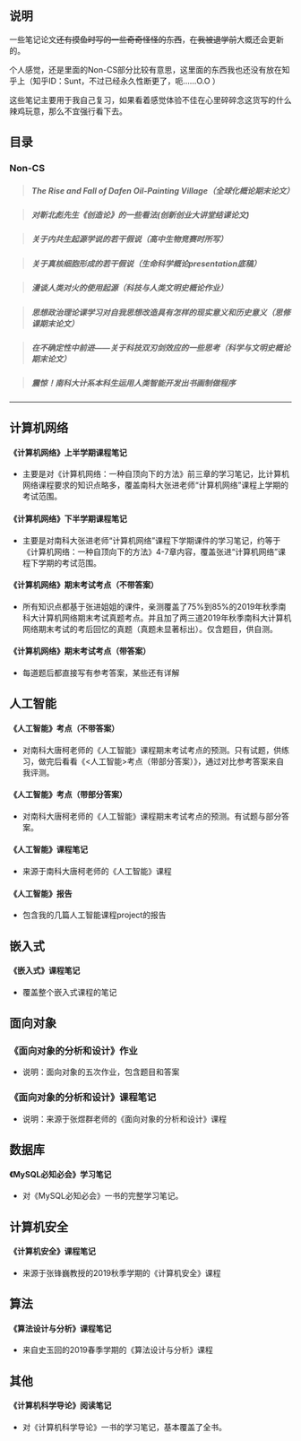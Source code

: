 <a name="笔记"></a>

## 说明



一些笔记论文~~还有摸鱼时写的一些奇奇怪怪的东西~~，~~在我被退学前~~大概还会更新的。

个人感觉，还是里面的Non-CS部分比较有意思，这里面的东西我也还没有放在知乎上（知乎ID：Sunt，不过已经永久性断更了，呃……O.O ）
>>>>
这些笔记主要用于我自己复习，如果看着感觉体验不佳在心里碎碎念这货写的什么辣鸡玩意，那么不宜强行看下去。



## 目录

### Non-CS

> ##### 		The Rise and Fall of Dafen Oil-Painting Village（全球化概论期末论文）

> ##### 		对靳北彪先生《创造论》的一些看法(创新创业大讲堂结课论文)

> ##### 		关于内共生起源学说的若干假说（高中生物竞赛时所写）

> ##### 		关于真核细胞形成的若干假说（生命科学概论presentation底稿）

> ##### 		漫谈人类对火的使用起源（科技与人类文明史概论作业）

> ##### 		思想政治理论课学习对自我思想改造具有怎样的现实意义和历史意义（思修课期末论文）

> ##### 		在不确定性中前进——关于科技双刃剑效应的一些思考（科学与文明史概论期末论文）

> ##### 		震惊！南科大计系本科生运用人类智能开发出书画制做程序  

---


## 计算机网络
#### 《计算机网络》上半学期课程笔记
- 主要是对《计算机网络：一种自顶向下的方法》前三章的学习笔记，比计算机网络课程要求的知识点略多，覆盖南科大张进老师“计算机网络”课程上学期的考试范围。

#### 《计算机网络》下半学期课程笔记
- 主要是对南科大张进老师“计算机网络”课程下学期课件的学习笔记，约等于《计算机网络：一种自顶向下的方法》4-7章内容，覆盖张进“计算机网络”课程下学期的考试范围。

#### 《计算机网络》期末考试考点（不带答案）
- 所有知识点都基于张进姐姐的课件，亲测覆盖了75%到85%的2019年秋季南科大计算机网络期末考试真题考点。并且加了两三道2019年秋季南科大计算机网络期末考试的考后回忆的真题（真题未显著标出）。仅含题目，供自测。

#### 《计算机网络》期末考试考点（带答案）

- 每道题后都直接写有参考答案，某些还有详解



## 人工智能
#### 《人工智能》考点（不带答案）
- 对南科大唐柯老师的《人工智能》课程期末考试考点的预测。只有试题，供练习，做完后看看《<人工智能>考点（带部分答案）》，通过对比参考答案来自我评测。

#### 《人工智能》考点（带部分答案）
- 对南科大唐柯老师的《人工智能》课程期末考试考点的预测。有试题与部分答案。

#### 《人工智能》课程笔记
- 来源于南科大唐柯老师的《人工智能》课程

#### 《人工智能》报告
- 包含我的几篇人工智能课程project的报告


## 嵌入式
#### 《嵌入式》课程笔记
- 覆盖整个嵌入式课程的笔记



## 面向对象
### 《面向对象的分析和设计》作业  
- 说明：面向对象的五次作业，包含题目和答案  

### 《面向对象的分析和设计》课程笔记
- 说明：来源于张煜群老师的《面向对象的分析和设计》课程



## 数据库
#### 《MySQL必知必会》学习笔记
- 对《MySQL必知必会》一书的完整学习笔记。



## 计算机安全
#### 《计算机安全》课程笔记
- 来源于张锋巍教授的2019秋季学期的《计算机安全》课程



## 算法
#### 《算法设计与分析》课程笔记
- 来自史玉回的2019春季学期的《算法设计与分析》课程


## 其他
#### 《计算机科学导论》阅读笔记
- 对《计算机科学导论》一书的学习笔记，基本覆盖了全书。









